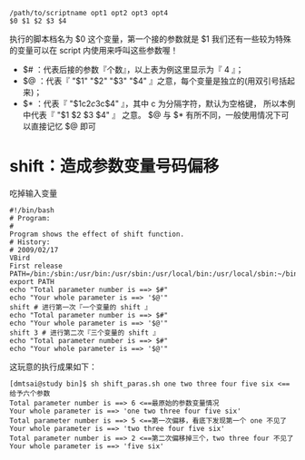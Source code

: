 ```shell
/path/to/scriptname opt1 opt2 opt3 opt4
$0 $1 $2 $3 $4
```
执行的脚本档名为 $0 这个变量，第一个接的参数就是 $1 
我们还有一些较为特殊的变量可以在 script 内使用来呼叫这些参数喔！
- $# ：代表后接的参数『个数』，以上表为例这里显示为『 4 』；
- $@ ：代表『 "$1" "$2" "$3" "$4" 』之意，每个变量是独立的(用双引号括起来)；
- $* ：代表『 "$1c$2c$3c$4" 』，其中 c 为分隔字符，默认为空格键， 所以本例中代表『 "$1 $2 $3 $4" 』
之意。
$@ 与 $* 有所不同，一般使用情况下可以直接记忆 $@ 即可
# shift：造成参数变量号码偏移
吃掉输入变量
```shell
#!/bin/bash
# Program:
#
Program shows the effect of shift function.
# History:
# 2009/02/17
VBird
First release
PATH=/bin:/sbin:/usr/bin:/usr/sbin:/usr/local/bin:/usr/local/sbin:~/bin
export PATH
echo "Total parameter number is ==> $#"
echo "Your whole parameter is ==> '$@'"
shift # 进行第一次『一个变量的 shift 』
echo "Total parameter number is ==> $#"
echo "Your whole parameter is ==> '$@'"
shift 3 # 进行第二次『三个变量的 shift 』
echo "Total parameter number is ==> $#"
echo "Your whole parameter is ==> '$@'"
```
这玩意的执行成果如下：
```shell
[dmtsai@study bin]$ sh shift_paras.sh one two three four five six <==给予六个参数
Total parameter number is ==> 6 <==最原始的参数变量情况
Your whole parameter is ==> 'one two three four five six'
Total parameter number is ==> 5 <==第一次偏移，看底下发现第一个 one 不见了
Your whole parameter is ==> 'two three four five six'
Total parameter number is ==> 2 <==第二次偏移掉三个，two three four 不见了
Your whole parameter is ==> 'five six'
```